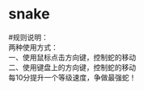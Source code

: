 # snake
#规则说明：<br>
    两种使用方式：<br>
    一、使用鼠标点击方向键，控制蛇的移动<br>
    二、使用键盘上的方向键，控制蛇的移动<br>
    每10分提升一个等级速度，争做最强蛇！
